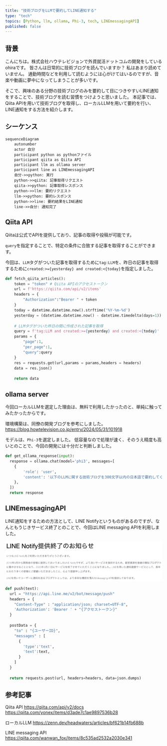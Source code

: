 ```yaml
---
title: "技術ブログをLLMで要約してLINE通知する"
type: "tech"
topics: [Python, llm, ollama, Phi-3, tech, LINEmessagingAPI]
published: false
---
```


## 背景

こんにちは。株式会社ハウテレビジョンで外資就活ドットコムの開発をしているohiraです。
皆さんは日常的に技術ブログを読んでいますか？
私はあまり読めていません。
通勤時間などを利用して読むようには心がけてはいるのですが、音楽や動画に夢中になってしまうことが多いです。

そこで、興味のある分野の技術ブログのみを要約して目につきやすいLINE通知をすることで、技術ブログを読む習慣をつけようと思いました。
本記事では、Qiita APIを用いて技術ブログを取得し、ローカルLLMを用いて要約を行い、LINE通知をする方法を紹介します。

## シーケンス
```mermaid
sequenceDiagram
    autonumber
    actor 自分
    participant python as pythonファイル
    participant qiita as Qiita API
    participant llm as ollama server
    participant line as LINEmessagingAPI
    自分->>python: 実行
    python->>qiita: 記事取得リクエスト
    qiita->>python: 記事取得レスポンス
    python->>llm: 要約リクエスト
    llm->>python: 要約レスポンス
    python->>line: 要約結果をLINE通知
    line->>自分: 通知完了
```

## Qiita API

Qiitaは公式でAPIを提供しており、記事の取得や投稿が可能です。

`query`を指定することで、特定の条件に合致する記事を取得することができます。

今回は、`LLM`タグがついた記事を取得するために`tag:LLM`を、昨日の記事を取得するために`created:>={yesterday} and created:<{today}`を指定しました。


```python
def fetch_qiita_articles():
    token = "token" # Qiita APIのアクセストークン
    url = f'https://qiita.com/api/v2/items'
    headers = {
        "Authorization":"Bearer " + token
    }
    today = datetime.datetime.now().strftime('%Y-%m-%d')
    yesterday = (datetime.datetime.now() - datetime.timedelta(days=1)).strftime('%Y-%m-%d')

    # LLMタグがついた昨日の間に作成された記事を取得
    query = f'tag:LLM and created:>={yesterday} and created:<{today}'
    params = {
        "page":1,
        "per_page":1,
        "query":query
    }
    res = requests.get(url,params = params,headers = headers)
    data = res.json()
    
    return data
```


## ollama server
今回ローカルLLMを選定した理由は、無料で利用したかったのと、単純に触ってみたかったからです。

環境構築は、同僚の開発ブログを参考にしました。
https://blog.howtelevision.co.jp/entry/2024/05/31/101918

モデルは、`Phi-3`を選定しました。
低容量なので処理が速く、そのうえ精度も高いとのことで、今回の開発には十分だと判断しました。

```python
def get_ollama_response(input):
  response = ollama.chat(model='phi3', messages=[
    {
        'role': 'user',
        'content': '以下のLLMに関する技術ブログを300文字以内の日本語で要約してください。\n' + "要約して欲しい記事のタイトルは「"+ input["title"] + '」です。\n' + "要約して欲しい記事の内容は「" + input["body"] + '」です。',
    },
  ])
  return response
```


## LINEmessagingAPI
LINE通知をするための方法として、LINE Notifyというものがあるのですが、なんともうじきサービス終了とのことで、今回はLINE messaging APIを利用しました。

![alt text](image.png)

```python
def push(text):
  url = "https://api.line.me/v2/bot/message/push"
  headers = {
    "Content-Type" : "application/json; charset=UTF-8",
    'Authorization': 'Bearer ' + "{アクセストークン}"
  }

  postData = {
    "to" : "{ユーザーID}",
    "messages" : [
      {
        'type':'text',
        'text':text,
      }
    ]
  }

  return requests.post(url, headers=headers, data=json.dumps)
```


## 参考記事
Qiita API
https://qiita.com/api/v2/docs
https://qiita.com/yonex/items/d3ade7c1ae9897536b28


ローカルLLM
https://zenn.dev/headwaters/articles/bf621b14fb688b

LINE messaging API
https://qiita.com/wanwan_fox/items/8c535ad2532a2030e341